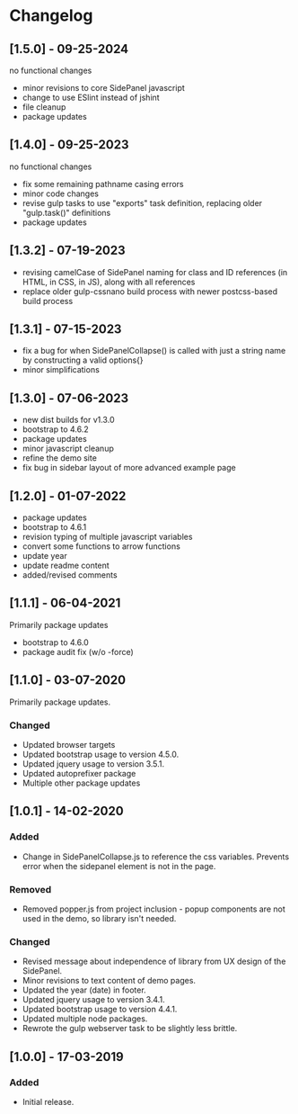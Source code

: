 # Changelog

## [1.5.0] - 09-25-2024
no functional changes

* minor revisions to core SidePanel javascript
* change to use ESlint instead of jshint
* file cleanup
* package updates



## [1.4.0] - 09-25-2023
no functional changes

* fix some remaining pathname casing errors
* minor code changes
* revise gulp tasks to use "exports" task definition, replacing older "gulp.task()" definitions
* package updates



## [1.3.2] - 07-19-2023
* revising camelCase of SidePanel naming for class and ID references (in HTML, in CSS, in JS),
along with all references
* replace older gulp-cssnano build process with newer postcss-based build process



## [1.3.1] - 07-15-2023
* fix a bug for when SidePanelCollapse() is called with just a string name by constructing a valid options{}
* minor simplifications



## [1.3.0] - 07-06-2023
* new dist builds for v1.3.0
* bootstrap to 4.6.2
* package updates
* minor javascript cleanup
* refine the demo site
* fix bug in sidebar layout of more advanced example page



## [1.2.0] - 01-07-2022
* package updates
* bootstrap to 4.6.1
* revision typing of multiple javascript variables
* convert some functions to arrow functions
* update year
* update readme content
* added/revised comments



## [1.1.1] - 06-04-2021
Primarily package updates

* bootstrap to 4.6.0
* package audit fix (w/o -force)



## [1.1.0] - 03-07-2020
Primarily package updates.


### Changed
* Updated browser targets
* Updated bootstrap usage to version 4.5.0.
* Updated jquery usage to version 3.5.1.
* Updated autoprefixer package
* Multiple other package updates



## [1.0.1] - 14-02-2020
### Added
* Change in SidePanelCollapse.js to reference the css variables. Prevents error when the sidepanel element is not in the page.

### Removed
* Removed popper.js from project inclusion - popup components are not used in the demo, so library isn't needed.

### Changed
* Revised message about independence of library from UX design of the SidePanel.
* Minor revisions to text content of demo pages.
* Updated the year (date) in footer.
* Updated jquery usage to version 3.4.1.
* Updated bootstrap usage to version 4.4.1.
* Updated multiple node packages.
* Rewrote the gulp webserver task to be slightly less brittle.




## [1.0.0] - 17-03-2019
### Added
* Initial release.
